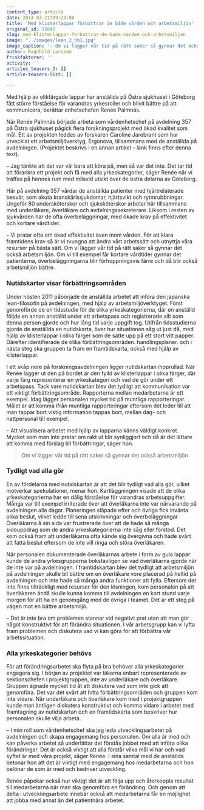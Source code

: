 ```yaml
---
content_type: article
date: 2014-03-21T09:23:00
title: 'Med klisterlappar förbättrar de både vården och arbetsmiljön'
original_id: 15643
slug: med-klisterlappar-forbattrar-de-bade-varden-och-arbetsmiljon
image: "../images/lean_2_hb1.jpg"
image_caption: '– Om vi lägger vår tid på rätt saker så gynnar det också arbetsmiljön. Om vi till exempel får kortare vårdtider gynnar det patienterna, överbeläggningarna blir förhoppningsvis färre och då blir också arbetsmiljön bättre, säger Renée Palmnäs, enhetschef på östra sjukhuset i Göteborg.'
author: Ragnhild Larsson
friskfaktorer: ''
activity: ''
articles_teasers_2: []
article-teasers-list: []

---
```


Med hjälp av olikfärgade lappar har anställda på Östra sjukhuset i Göteborg fått större förståelse för varandras yrkesroller och blivit bättre på att kommunicera, berättar enhetschefen Renée Palmnäs.

När Renée Palmnäs började arbeta som vårdenhetschef på avdelning 357 på Östra sjukhuset pågick flera forskningsprojekt med ökad kvalitet som mål. Ett av projekten leddes av forskaren Caroline Jarebrant som har utvecklat ett arbetsmiljöverktyg, Ergonova, tillsammans med de anställda på avdelningen. (Projektet beskrivs i en annan artikel – länk finns efter denna text).

– Jag tänkte att det var väl bara att köra på, men så var det inte. Det tar tid att förankra ett projekt och få med alla yrkeskategorier, säger Renée när vi träffas på hennes rum med milsvid utsikt över de östra delarna av Göteborg.

Här på avdelning 357 vårdar de anställda patienter med hjärtrelaterade besvär, som akuta kranskärlssjukdomar, hjärtsvikt och rytmrubbningar. Ungefär 80 undersköterskor och sjuksköterskor arbetar här tillsammans med underläkare, överläkare och avdelningssekreterare. Liksom i resten av sjukvården har de ofta överbeläggningar, med ökade krav på effektivitet och kortare vårdtider.

– Vi pratar ofta om ökad effektivitet även inom vården. För att klara framtidens krav så är vi tvungna att ändra vårt arbetssätt och utnyttja våra resurser på bästa sätt. Om vi lägger vår tid på rätt saker så gynnar det också arbetsmiljön. Om vi till exempel får kortare vårdtider gynnar det patienterna, överbeläggningarna blir förhoppningsvis färre och då blir också arbetsmiljön bättre.

### Nutidskartor visar förbättringsområden

Under hösten 2011 påbörjade de anställda arbetet att införa den japanska lean-filosofin på avdelningen, med hjälp av arbetsmiljöverktyget. Först genomförde de en tidsstudie för de olika yrkeskategorierna, där en anställd följde en annan anställd under ett arbetspass och registrerade allt som denna person gjorde och hur lång tid varje uppgift tog. Utifrån tidsstudierna gjorde de anställda en nutidskarta, över hur situationen såg ut just då, med hjälp av klisterlappar i olika färger som de satte upp på ett stort vitt papper. Därefter identifierade de olika förbättringsområden. handlingsplaner. och i nästa steg ska gruppen ta fram en framtidskarta, också med hjälp av klisterlappar.

I ett skåp nere på forskningsavdelningen ligger nutidskartan ihoprullad. När Renée lägger ut den på bordet är den fylld av klisterlappar i olika färger, där varje färg representerar en yrkeskategori och vad de gör under ett arbetspass. Tack vare nutidskartan blev det tydligt att kommunikation var ett viktigt förbättringsområde. Rapporterna mellan medarbetarna är ett exempel. Idag lägger personalen mycket tid på muntliga rapporteringar. Målet är att komma ifrån muntliga rapporteringar eftersom det leder till att man tappar bort viktig information tappas bort, mellan dag- och nattpersonal till exempel.

– Att visualisera arbetet med hjälp av lapparna känns väldigt konkret. Mycket som man inte pratar om rakt ut blir synliggjort och då är det lättare att komma med förslag till förbättringar, säger hon.

> Om vi lägger vår tid på rätt saker så gynnar det också arbetsmiljön

### Tydligt vad alla gör

En av fördelarna med nutidskartan är att det blir tydligt vad alla gör, vilket motverkar spekulationer, menar hon. Kartläggningen visade att de olika yrkeskategorierna har en dålig förståelse för varandras arbetsuppgifter. Många var till exempel irriterade över att överläkarna inte var närvarande på avdelningen alla dagar. Planeringen släpade efter och övriga fick invänta olika beslut, vilket ledde till sena utskrivningar och överbeläggningar. Överläkarna å sin sida var frustrerade över att de hade så många sidouppdrag som de andra yrkeskategorierna inte såg eller förstod. Det kom också fram att underläkarna ofta kände sig övergivna och hade svårt att fatta beslut eftersom de inte vill ringa och störa överläkaren.

När personalen dokumenterade överläkarnas arbete i form av gula lappar kunde de andra yrkesgrupperna bokstavligen se vad överläkarna gjorde när de inte var på avdelningen. I framtidskartan blev det tydligt att arbetsmiljön på avdelningen skulle bli bättre om en överläkare vore placerad på heltid på avdelningen och inte hade så många andra funktioner att fylla. Eftersom det inte finns tillräckligt med resurser för den lösningen, kom personalen på att överläkaren ändå skulle kunna komma till avdelningen en kort stund varje morgon för att ha en genomgång med de övriga i teamet. Det är ett steg på vägen mot en bättre arbetsmiljö.

– Det är inte bra om problemen stannar vid negativt prat utan att man gör något konstruktivt för att förändra situationen. I vår arbetsgrupp kan vi lyfta fram problemen och diskutera vad vi kan göra för att förbättra vår arbetssituation.

### Alla yrkeskategorier behövs

För att förändringsarbetet ska flyta på bra behöver alla yrkeskategorier engagera sig. I början av projektet var läkarna enbart representerade av sektionschefen i projektgruppen, inte av underläkare och överläkare. Gruppen ägnade mycket tid åt att diskutera vad som inte gick att genomföra. Det var det svårt att hitta förbättringsområden och gruppen kom inte vidare. När underläkare och överläkare kom med i projektgruppen kunde man äntligen diskutera konstruktivt och komma vidare i arbetet med framtagning av nutidskartan och en framtidskarta som beskriver hur personalen skulle vilja arbeta.

– I min roll som vårdenhetschef ska jag leda utvecklingsarbetet på avdelningen och skapa engagemang hos personalen. Om alla är med och kan påverka arbetet så underlättar det förstås jobbet med att införa olika förändringar. Det är också viktigt att alla förstår vilka mål vi har och vad syftet är med våra projekt, säger Renée. I sina samtal med de anställda betonar hon att det är viktigt med engagemang hos medarbetarna och hon belönar de som är med och bedriver utveckling.

Renée påpekar också hur viktigt det är att följa upp och återkoppla resultat till medarbetarna när man ska genomföra en förändring. Och genom att delta i utvecklingsarbete innebär också att medarbetarna får en möjlighet att jobba med annat än det patientnära arbetet.

